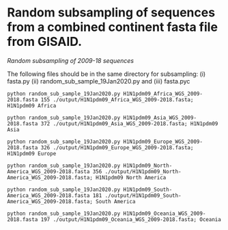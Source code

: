 # Random subsampling of sequences from a combined continent fasta file from GISAID.


*Random subsampling of 2009-18 sequences*


The following files should be in the same directory for subsampling: (i) fasta.py (ii) random_sub_sample_19Jan2020.py and (iii) fasta.pyc


    python random_sub_sample_19Jan2020.py H1N1pdm09_Africa_WGS_2009-2018.fasta 155 ./output/H1N1pdm09_Africa_WGS_2009-2018.fasta; H1N1pdm09 Africa

    python random_sub_sample_19Jan2020.py H1N1pdm09_Asia_WGS_2009-2018.fasta 372 ./output/H1N1pdm09_Asia_WGS_2009-2018.fasta; H1N1pdm09 Asia

    python random_sub_sample_19Jan2020.py H1N1pdm09_Europe_WGS_2009-2018.fasta 326 ./output/H1N1pdm09_Europe_WGS_2009-2018.fasta; H1N1pdm09 Europe

    python random_sub_sample_19Jan2020.py H1N1pdm09_North-America_WGS_2009-2018.fasta 356 ./output/H1N1pdm09_North-America_WGS_2009-2018.fasta; H1N1pdm09 North America

    python random_sub_sample_19Jan2020.py H1N1pdm09_South-America_WGS_2009-2018.fasta 181 ./output/H1N1pdm09_South-America_WGS_2009-2018.fasta; South America

    python random_sub_sample_19Jan2020.py H1N1pdm09_Oceania_WGS_2009-2018.fasta 197 ./output/H1N1pdm09_Oceania_WGS_2009-2018.fasta; Oceania
